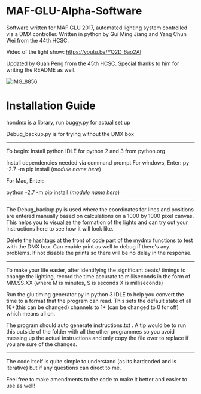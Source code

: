 # MAF-GLU-Alpha-Software
Software written for MAF GLU 2017, automated lighting system controlled via a DMX controller. Written in python by Gui Ming Jiang and Yang Chun Wei from the 44th HCSC.

Video of the light show: https://youtu.be/YQ2D_6ao2AI

Updated by Guan Peng from the 45th HCSC. Special thanks to him for writing the README as well.

![IMG_8856](https://user-images.githubusercontent.com/12895754/118540144-df01ca00-b782-11eb-9f3d-2c6e1c579429.JPG)

# Installation Guide

hondmx is a library, run buggy.py for actual set up

Debug_backup.py is for trying without the DMX box

--------------------------------------------------------------------------

To begin: Install python IDLE for python 2 and 3 from python.org

Install dependencies needed via command prompt
For windows, Enter:
py -2.7 -m pip install (*module name here*)

For Mac, Enter:

python -2.7 -m pip install (*module name here*)

---------------------------------------------------------------------------

The Debug_backup.py is used where the coordinates for lines and positions are entered
manually based on calculations on a 1000 by 1000 pixel canvas.
This helps you to visualize the formation of the lights and can try out your instructions
here to see how it will look like.

Delete the hashtags at the front of code part of the mydmx functions to test with the DMX box.
Can enable print as well to debug if there's any problems. If not disable the prints so there
will be no delay in the response.

-----------------------------------------------------------------------------

To make your life easier, after identifying the significant beats/ timings to change the lighting,
record the time accurate to milliseconds in the form of 
MM.SS.XX  (where M is minutes, S is seconds X is milliseconds)

Run the glu timing generator.py in python 3 IDLE to help you convert the time to a format that the program
can read. This sets the default state of all 16*(this can be changed) channels to 1* (can be changed to 0 for off)
which means all on.

The program should auto generate instructions.txt . 
A tip would be to run this outside of the folder with all the other programmes so you avoid messing up the
actual instructions and only copy the file over to replace if you are sure of the changes.

-------------------------------------------------------------------------------------
The code itself is quite simple to understand (as its hardcoded and is iterative) but
if any questions can direct to me.

Feel free to make amendments to the code to make it better and easier to use as well!

